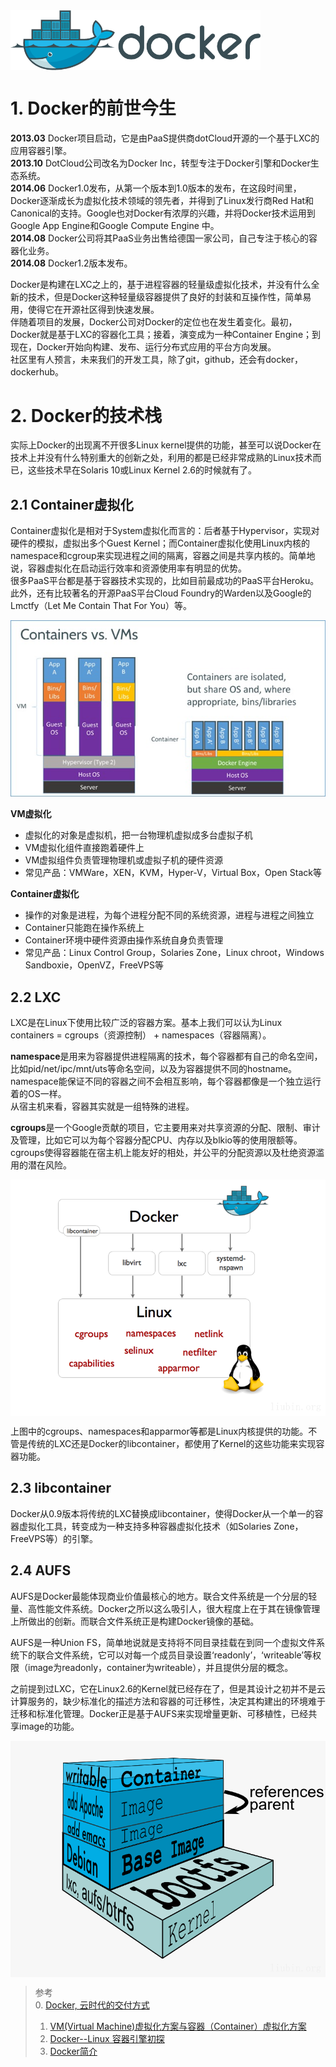 <img src="resources/docker_logo.png" alt="docker_logo" style="width: 400px;" align="center"/> 

# 1. Docker的前世今生

**2013.03**	Docker项目启动，它是由PaaS提供商dotCloud开源的一个基于LXC的应用容器引擎。  	
**2013.10**	DotCloud公司改名为Docker Inc，转型专注于Docker引擎和Docker生态系统。	
**2014.06**	Docker1.0发布，从第一个版本到1.0版本的发布，在这段时间里，Docker逐渐成长为虚拟化技术领域的领先者，并得到了Linux发行商Red Hat和Canonical的支持。Google也对Docker有浓厚的兴趣，并将Docker技术运用到Google App Engine和Google Compute Engine 中。    
**2014.08**	Docker公司将其PaaS业务出售给德国一家公司，自己专注于核心的容器化业务。  
**2014.08**	Docker1.2版本发布。

Docker是构建在LXC之上的，基于进程容器的轻量级虚拟化技术，并没有什么全新的技术，但是Docker这种轻量级容器提供了良好的封装和互操作性，简单易用，使得它在开源社区得到快速发展。  
伴随着项目的发展，Docker公司对Docker的定位也在发生着变化。最初，Docker就是基于LXC的容器化工具；接着，演变成为一种Container Engine；到现在，Docker开始向构建、发布、运行分布式应用的平台方向发展。  
社区里有人预言，未来我们的开发工具，除了git，github，还会有docker，dockerhub。

# 2. Docker的技术栈
实际上Docker的出现离不开很多Linux kernel提供的功能，甚至可以说Docker在技术上并没有什么特别重大的创新之处，利用的都是已经非常成熟的Linux技术而已，这些技术早在Solaris 10或Linux Kernel 2.6的时候就有了。

## 2.1 Container虚拟化
Container虚拟化是相对于System虚拟化而言的：后者基于Hypervisor，实现对硬件的模拟，虚拟出多个Guest Kernel；而Container虚拟化使用Linux内核的namespace和cgroup来实现进程之间的隔离，容器之间是共享内核的。简单地说，容器虚拟化在启动运行效率和资源使用率有明显的优势。  
很多PaaS平台都是基于容器技术实现的，比如目前最成功的PaaS平台Heroku。此外，还有比较著名的开源PaaS平台Cloud Foundry的Warden以及Google的Lmctfy（Let Me Contain That For You）等。

![vm_vs_docker](resources/docker_vm.jpg)

**VM虚拟化**    
- 虚拟化的对象是虚拟机，把一台物理机虚拟成多台虚拟子机  
- VM虚拟化组件直接跑着硬件上  
- VM虚拟组件负责管理物理机或虚拟子机的硬件资源  
- 常见产品：VMWare，XEN，KVM，Hyper-V，Virtual Box，Open Stack等  

**Container虚拟化**    
- 操作的对象是进程，为每个进程分配不同的系统资源，进程与进程之间独立  
- Container只能跑在操作系统上  
- Container环境中硬件资源由操作系统自身负责管理  
- 常见产品：Linux Control Group，Solaries Zone，Linux chroot，Windows Sandboxie，OpenVZ，FreeVPS等  

## 2.2 LXC
LXC是在Linux下使用比较广泛的容器方案。基本上我们可以认为Linux containers = cgroups（资源控制） + namespaces（容器隔离）。  

**namespace**是用来为容器提供进程隔离的技术，每个容器都有自己的命名空间，比如pid/net/ipc/mnt/uts等命名空间，以及为容器提供不同的hostname。namespace能保证不同的容器之间不会相互影响，每个容器都像是一个独立运行着的OS一样。  
从宿主机来看，容器其实就是一组特殊的进程。

**cgroups**是一个Google贡献的项目，它主要用来对共享资源的分配、限制、审计及管理，比如它可以为每个容器分配CPU、内存以及blkio等的使用限额等。cgroups使得容器能在宿主机上能友好的相处，并公平的分配资源以及杜绝资源滥用的潜在风险。

<img src="resources/docker_kernel.png" alt="docker_kernel" style="width: 600px;" align="center"/> 

上图中的cgroups、namespaces和apparmor等都是Linux内核提供的功能。不管是传统的LXC还是Docker的libcontainer，都使用了Kernel的这些功能来实现容器功能。 

## 2.3 libcontainer 
Docker从0.9版本将传统的LXC替换成libcontainer，使得Docker从一个单一的容器虚拟化工具，转变成为一种支持多种容器虚拟化技术（如Solaries Zone，FreeVPS等）的引擎。

## 2.4 AUFS
AUFS是Docker最能体现商业价值最核心的地方。联合文件系统是一个分层的轻量、高性能文件系统。Docker之所以这么吸引人，很大程度上在于其在镜像管理上所做出的创新。而联合文件系统正是构建Docker镜像的基础。

AUFS是一种Union FS，简单地说就是支持将不同目录挂载在到同一个虚拟文件系统下的联合文件系统，它可以对每一个成员目录设置‘readonly’，‘writeable’等权限（image为readonly，container为writeable），并且提供分层的概念。

之前提到过LXC，它在Linux2.6的Kernel就已经存在了，但是其设计之初并不是云计算服务的，缺少标准化的描述方法和容器的可迁移性，决定其构建出的环境难于迁移和标准化管理。Docker正是基于AUFS来实现增量更新、可移植性，已经共享image的功能。

<img src="resources/docker_aufs2.png" alt="docker_kernel" style="width: 600px;" align="center"/> 


> 参考  
> 0. [Docker, 云时代的交付方式][0]  
> 1. [VM(Virtual Machine)虚拟化方案与容器（Container）虚拟化方案][1]  
> 2. [Docker--Linux 容器引擎初探][2]  
> 3. [Docker简介][3]  


[0]:http://liubin.org/2014/08/11/docker-cloud-app-delivery-style/
[1]:https://community.emc.com/docs/DOC-18804
[2]:http://www.osforce.cn/course/211/learn#lesson/1064
[3]:http://my.oschina.net/ferest/blog/185995